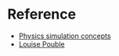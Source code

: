 

# Reference
- [Physics simulation concepts](https://gazebosim.org/api/physics/2.5/physicsconcepts.html)
- [Louise Pouble](https://twitter.com/chapulinabr)